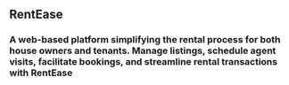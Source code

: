 ## RentEase

###  A web-based platform simplifying the rental process for both house owners and tenants. Manage listings, schedule agent visits, facilitate bookings, and streamline rental transactions with RentEase